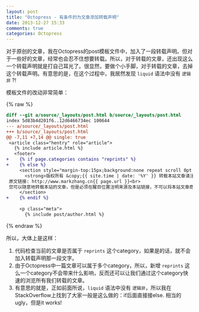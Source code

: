 ```yaml
---
layout: post
title: "Octopress - 有条件的为文章添加转载声明"
date: 2013-12-27 15:33
comments: true
categories: Octopress
---
```


对于原创的文章，我在Octopress的post模板文件中，加入了一段转载声明。但对于一些好的文章，经常也会忍不住想要转载。所以，对于转载的文章，还出现这么一个转载声明就是打自己耳光了。很显然，要做个小手脚，对于转载的文章，去掉这个转载声明。有意思的是，在这个过程中，我居然发现 `liquid` 语法中没有 `逻辑非` ?!

<!-- more -->

模板文件的改动非常简单：

{% raw %}
``` diff
diff --git a/source/_layouts/post.html b/source/_layouts/post.html
index 5d83b4d201f6..12d6466734ec 100644
--- a/source/_layouts/post.html
+++ b/source/_layouts/post.html
@@ -7,11 +7,14 @@ single: true
 <article class="hentry" role="article">
   {% include article.html %}
   <footer>
+    {% if page.categories contains "reprints" %}
+    {% else %}
     <section style="margin-top:15px;background:none repeat scroll 0pt 0pt rgb(220,220,220);padding:0.4em 0.8em">
       <strong>版权所有 &copy;{{ site.time | date: '%Y' }} 转载本站文章请注明： </strong>转载自 http://markzhang.cn<br>
 原文链接: http://www.markzhang.cn{{ page.url }}<br>
 您可以随意地转载本站的文章，但是必须在醒目位置注明来源及本站链接，不可以将本站文章商业化使用，或者修改、转换或者以本作品为基础进行创作。
     </section>
+    {% endif %}
 
     <p class="meta">
       {% include post/author.html %}
```
{% endraw %}

所以，大体上是这样：

1. 代码检查当前的文章是否属于 `reprints` 这个category，如果是的话，就不会加入转载声明那一段文字。
2. 由于Octopress中一篇文章可以属于多个category，所以，新增 `reprints` 这么一个category不会带来什么影响，反而还可以让我们通过这个category快速的浏览所有我们转载的文章。
3. 有意思的就是，正如前面所说，`liquid` 语法中没有 `逻辑非`，所以我在StackOverflow上找到了大家一般是这么做的：if后面直接接else. 相当的ugly，但是it works!

